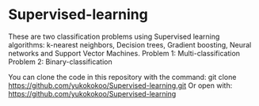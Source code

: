 # Supervised-learning
These are two classification problems using Supervised learning algorithms: k-nearest neighbors, Decision trees, Gradient boosting, Neural networks and Support Vector Machines.
Problem 1: Multi-classification
Problem 2: Binary-classification

You can clone the code in this repository with the command:
git clone https://github.com/yukokokoo/Supervised-learning.git
Or open with:
https://github.com/yukokokoo/Supervised-learning
